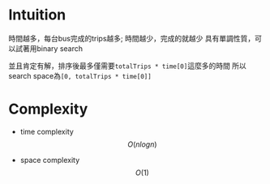# Intuition

時間越多，每台bus完成的trips越多; 時間越少，完成的就越少
具有單調性質，可以試著用binary search 

並且肯定有解，排序後最多僅需要`totalTrips * time[0]`這麼多的時間
所以search space為`[0, totalTrips * time[0]]`

# Complexity

- time complexity
$$O(nlogn)$$

- space complexity
$$O(1)$$